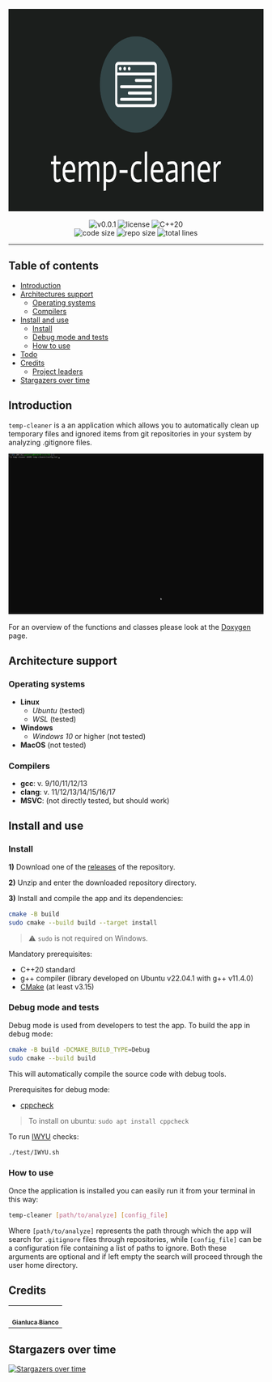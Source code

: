 <p align="center"><img src="https://github.com/JustWhit3/temp-cleaner/blob/main/img/logo.png" height=400></p>

<p align="center">
  <img title="v0.0.1" alt="v0.0.1" src="https://img.shields.io/badge/version-v0.0.1-informational?style=flat-square">
  <img title="MIT License" alt="license" src="https://img.shields.io/badge/license-MIT-informational?style=flat-square">
	<img title="C++20" alt="C++20" src="https://img.shields.io/badge/c++-20-informational?style=flat-square"><br/>
	<img title="Code size" alt="code size" src="https://img.shields.io/github/languages/code-size/JustWhit3/temp-cleaner?color=red">
	<img title="Repo size" alt="repo size" src="https://img.shields.io/github/repo-size/JustWhit3/temp-cleaner?color=red">
	<img title="Lines of code" alt="total lines" src="https://img.shields.io/tokei/lines/github/JustWhit3/temp-cleaner?color=red">
</p>

***

## Table of contents

- [Introduction](#introduction)
- [Architectures support](#architectures-support)
  - [Operating systems](#operating-systems)
  - [Compilers](#compilers)
- [Install and use](#install-and-use)
  - [Install](#install)
  - [Debug mode and tests](#debug-mode-and-tests)
  - [How to use](#how-to-use)
- [Todo](#todo)
- [Credits](#credits)
  - [Project leaders](#project-leaders)
- [Stargazers over time](#stargazers-over-time)

## Introduction

`temp-cleaner` is a an application which allows you to automatically clean up temporary files and ignored items from git repositories in your system by analyzing .gitignore files.

<img src="https://github.com/JustWhit3/temp-cleaner/blob/main/img/rec.gif">

For an overview of the functions and classes please look at the [Doxygen](https://justwhit3.github.io/temp-cleaner/) page.

## Architecture support

### Operating systems

- **Linux**
  - *Ubuntu* (tested)
  - *WSL* (tested)
- **Windows**
  - *Windows 10* or higher (not tested)
- **MacOS** (not tested)

### Compilers

- **gcc**: v. 9/10/11/12/13
- **clang**: v. 11/12/13/14/15/16/17
- **MSVC**: (not directly tested, but should work)

## Install and use

### Install

**1)** Download one of the [releases](https://github.com/JustWhit3/temp-cleaner/releases) of the repository.

**2)** Unzip and enter the downloaded repository directory.

**3)** Install and compile the app and its dependencies:

```bash
cmake -B build
sudo cmake --build build --target install
```

> :warning: `sudo` is not required on Windows.

Mandatory prerequisites:

- C++20 standard
- g++ compiler (library developed on Ubuntu v22.04.1 with g++ v11.4.0)
- [CMake](https://cmake.org/) (at least v3.15)

### Debug mode and tests

Debug mode is used from developers to test the app. To build the app in debug mode:

```bash
cmake -B build -DCMAKE_BUILD_TYPE=Debug
sudo cmake --build build
```

This will automatically compile the source code with debug tools.

Prerequisites for debug mode:

- [cppcheck](https://cppcheck.sourceforge.io/)

> To install on ubuntu:
> `sudo apt install cppcheck`

To run [IWYU](https://github.com/include-what-you-use/include-what-you-use) checks:

```bash
./test/IWYU.sh
```

### How to use

Once the application is installed you can easily run it from your terminal in this way:

```bash
temp-cleaner [path/to/analyze] [config_file]
```

Where `[path/to/analyze]` represents the path through which the app will search for `.gitignore` files through repositories, while `[config_file]` can be a configuration file containing a list of paths to ignore. Both these arguments are optional and if left empty the search will proceed through the user home directory.

## Credits

<table>
  <tr>
    <td align="center"><a href="https://justwhit3.github.io/"><img src="https://avatars.githubusercontent.com/u/48323961?v=4" width="100px;" alt=""/><br /><sub><b>Gianluca Bianco</b></sub></a></td>
  </tr>
</table>

<!-- ALL-CONTRIBUTORS-LIST:START - Do not remove or modify this section -->
<!-- prettier-ignore-start -->
<!-- markdownlint-disable -->

<!-- markdownlint-restore -->
<!-- prettier-ignore-end -->

<!-- ALL-CONTRIBUTORS-LIST:END -->

## Stargazers over time

[![Stargazers over time](https://starchart.cc/JustWhit3/temp-cleaner.svg)](https://starchart.cc/JustWhit3/temp-cleaner)
